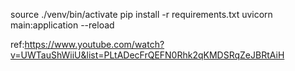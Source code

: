 source ./venv/bin/activate
pip install -r requirements.txt
uvicorn main:application --reload

ref:https://www.youtube.com/watch?v=UWTauShWiiU&list=PLtADecFrQEFN0Rhk2qKMDSRqZeJBRtAiH
